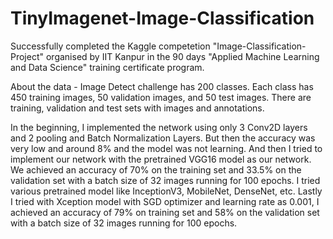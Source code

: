 # TinyImagenet-Image-Classification

Successfully completed the Kaggle competetion "Image-Classification-Project" organised by IIT Kanpur in the 90 days "Applied Machine Learning and Data Science" training certificate program.

About the data - Image Detect challenge has 200 classes. Each class has 450 training images, 50 validation images, and 50 test images. There are training, validation and test sets with images and annotations. 

In the beginning, I implemented the network using only 3 Conv2D layers and 2 pooling and Batch Normalization Layers. But then the accuracy was very low and around 8% and the model was not learning. And then I tried to implement our network with the pretrained VGG16 model as our network. We achieved an accuracy of 70% on the training set and 33.5% on the validation set with a batch size of 32 images running for 100 epochs.
I tried various pretrained model like InceptionV3, MobileNet, DenseNet, etc. Lastly I tried with Xception model with SGD optimizer and learning rate as 0.001, I achieved an accuracy of 79% on training set and 58% on the validation set with a batch size of 32 images running for 100 epochs.
